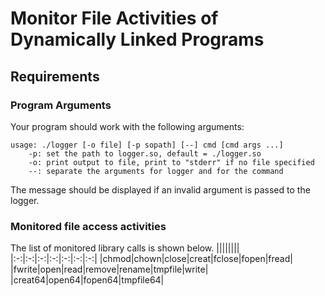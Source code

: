 # Monitor File Activities of Dynamically Linked Programs

## Requirements
### Program Arguments
Your program should work with the following arguments:
```
usage: ./logger [-o file] [-p sopath] [--] cmd [cmd args ...]       
    -p: set the path to logger.so, default = ./logger.so            
    -o: print output to file, print to "stderr" if no file specified
    --: separate the arguments for logger and for the command       
```
The message should be displayed if an invalid argument is passed to the logger.
### Monitored file access activities
The list of monitored library calls is shown below.
||||||||
|:-:|:-:|:-:|:-:|:-:|:-:|:-:|
|chmod|chown|close|creat|fclose|fopen|fread|
|fwrite|open|read|remove|rename|tmpfile|write|
|creat64|open64|fopen64|tmpfile64|
